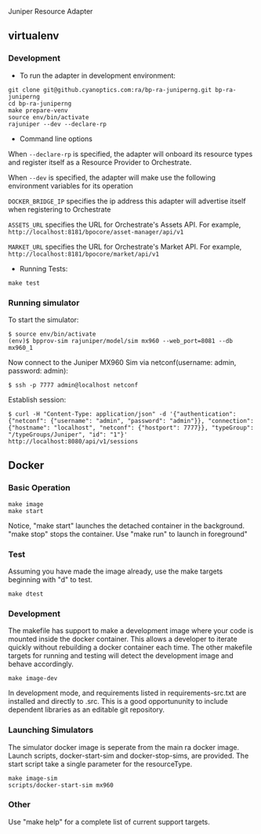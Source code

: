 Juniper Resource Adapter

## virtualenv

### Development

* To run the adapter in development environment:
```
git clone git@github.cyanoptics.com:ra/bp-ra-juniperng.git bp-ra-juniperng
cd bp-ra-juniperng
make prepare-venv
source env/bin/activate
rajuniper --dev --declare-rp
```

* Command line options

 When `--declare-rp` is specified, the adapter will onboard its resource types and register itself as a Resource Provider to Orchestrate.

 When `--dev` is specified, the adapter will make use the following environment variables for its operation

 `DOCKER_BRIDGE_IP` specifies the ip address this adapter will advertise itself when registering to Orchestrate

 `ASSETS_URL` specifies the URL for Orchestrate's Assets API. For example, `http://localhost:8181/bpocore/asset-manager/api/v1`

 `MARKET_URL` specifies the URL for Orchestrate's Market API. For example, `http://localhost:8181/bpocore/market/api/v1`


* Running Tests:
```
make test
```

### Running simulator

To start the simulator:
```
$ source env/bin/activate
(env)$ bpprov-sim rajuniper/model/sim mx960 --web_port=8081 --db mx960_1
```

Now connect to the Juniper MX960 Sim via netconf(username: admin, password: admin):
```
$ ssh -p 7777 admin@localhost netconf
```

Establish session:
```
$ curl -H "Content-Type: application/json" -d '{"authentication": {"netconf": {"username": "admin", "password": "admin"}}, "connection": {"hostname": "localhost", "netconf": {"hostport": 7777}}, "typeGroup": "/typeGroups/Juniper", "id": "1"}' http://localhost:8080/api/v1/sessions
```

## Docker

### Basic Operation

```
make image
make start
```

Notice, "make start" launches the detached container in the background.  "make stop" stops the container. Use "make run" to launch in foreground"

### Test

Assuming you have made the image already, use the make targets beginning with "d" to test.

```
make dtest
```

### Development

The makefile has support to make a development image where your code is mounted inside the docker container.  This allows a developer to iterate quickly without rebuilding a docker container each time.  The other makefile targets for running and testing will detect the development image and behave accordingly.

```
make image-dev
```

In development mode, and requirements listed in requirements-src.txt are installed and directly to .src.  This is a good opportununity to include dependent libraries as an editable git repository.

### Launching Simulators

The simulator docker image is seperate from the main ra docker image. Launch scripts, docker-start-sim and docker-stop-sims, are provided.  The start script take a single parameter for the resourceType.

```
make image-sim
scripts/docker-start-sim mx960
```

### Other

Use "make help" for a complete list of current support targets.
